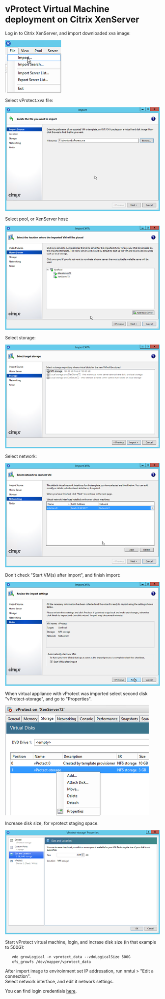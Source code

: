 # vProtect Virtual Machine deployment on Citrix XenServer

Log in to Citrix XenServer, and import downloaded xva image:

![](../.gitbook/assets/images_citrix_01.png)

Select vProtect.xva file:

![](../.gitbook/assets/images_citrix_02.png)

Select pool, or XenServer host:

![](../.gitbook/assets/images_citrix_03.png)

Select storage:

![](../.gitbook/assets/images_citrix_04%20%281%29.png)

Select network:

![](../.gitbook/assets/images_citrix_05%20%281%29.png)

Don't check "Start VM\(s\) after import", and finish import:

![](../.gitbook/assets/images_citrix_06%20%281%29.png)

When virtual appliance with vProtect was imported select second disk "vProtect-storage", and go to "Properties".

![](../.gitbook/assets/images_citrix_07%20%281%29.png)

Increase disk size, for vprotect staging space.

![](../.gitbook/assets/images_citrix_08%20%281%29.png)

Start vProtect virtual machine, login, and incrase disk size \(in that example to 500G\):

```text
   vdo growLogical -n vprotect_data --vdoLogicalSize 500G
   xfs_growfs /dev/mapper/vprotect_data
```

After import image to enviroinment set IP addresation, run nmtui &gt; "Edit a connection".  
Select network interface, and edit it network settings.

You can find login credentials [here](./#default-login-and-password).

